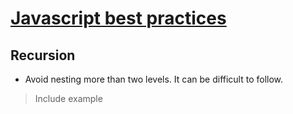 # [Javascript best practices](./Contents.md)
## Recursion
* Avoid nesting more than two levels. It can be difficult to follow.
> Include example